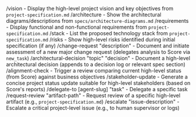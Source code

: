 /vision - Display the high-level project vision and key objectives from `project-specification.md`
/architecture - Show the architectural diagrams/descriptions from `specs/architecture-diagrams.md`
/requirements - Display functional and non-functional requirements from `project-specification.md`
/stack - List the proposed technology stack from `project-specification.md`
/risks - Show high-level risks identified during initial specification (if any)
/change-request "description" - Document and initiate assessment of a new major change request (delegates analysis to Score via `new_task`)
/architectural-decision "topic" "decision" - Document a high-level architectural decision (appends to a decision log or relevant spec section)
/alignment-check - Trigger a review comparing current high-level status (from Score) against business objectives
/stakeholder-update - Generate a concise project status update suitable for high-level stakeholders (based on Score's reports)
/delegate-to [agent-slug] "task" - Delegate a specific task
/request-review "artifact-path" - Request review of a specific high-level artifact (e.g., `project-specification.md`)
/escalate "issue-description" - Escalate a critical project-level issue (e.g., to human supervisor or logs)